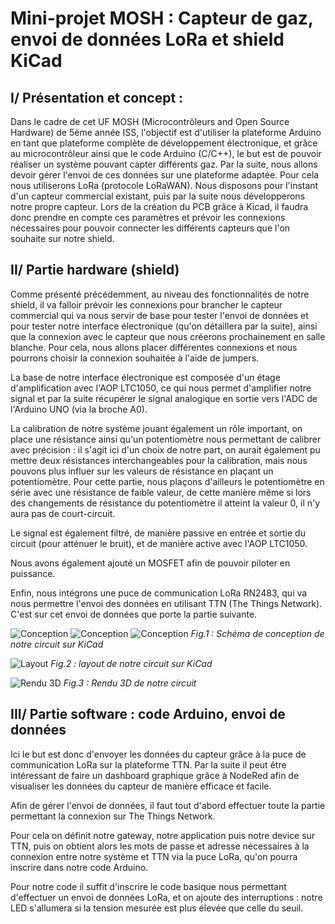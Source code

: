 # Mini-projet MOSH : Capteur de gaz, envoi de données LoRa et shield KiCad



## I/ Présentation et concept :

Dans le cadre de cet UF MOSH (Microcontrôleurs and Open Source Hardware) de 5ème année ISS, l&#39;objectif est d&#39;utiliser la plateforme Arduino en tant que plateforme complète de développement électronique, et grâce au microcontrôleur ainsi que le code Arduino (C/C++), le but est de pouvoir réaliser un système pouvant capter différents gaz. Par la suite, nous allons devoir gérer l&#39;envoi de ces données sur une plateforme adaptée. Pour cela nous utiliserons LoRa (protocole LoRaWAN). Nous disposons pour l&#39;instant d&#39;un capteur commercial existant, puis par la suite nous développerons notre propre capteur. Lors de la création du PCB grâce à Kicad, il faudra donc prendre en compte ces paramètres et prévoir les connexions nécessaires pour pouvoir connecter les différents capteurs que l&#39;on souhaite sur notre shield.

## II/ Partie hardware (shield)

Comme présenté précédemment, au niveau des fonctionnalités de notre shield, il va falloir prévoir les connexions pour brancher le capteur commercial qui va nous servir de base pour tester l&#39;envoi de données et pour tester notre interface électronique (qu&#39;on détaillera par la suite), ainsi que la connexion avec le capteur que nous créerons prochainement en salle blanche. Pour cela, nous allons placer différentes connexions et nous pourrons choisir la connexion souhaitée à l&#39;aide de jumpers.

La base de notre interface électronique est composée d&#39;un étage d&#39;amplification avec l&#39;AOP LTC1050, ce qui nous permet d&#39;amplifier notre signal et par la suite récupérer le signal analogique en sortie vers l&#39;ADC de l&#39;Arduino UNO (via la broche A0).

La calibration de notre système jouant également un rôle important, on place une résistance ainsi qu&#39;un potentiomètre nous permettant de calibrer avec précision : il s&#39;agit ici d&#39;un choix de notre part, on aurait également pu mettre deux résistances interchangeables pour la calibration, mais nous pouvons plus influer sur les valeurs de résistance en plaçant un potentiomètre. Pour cette partie, nous plaçons d&#39;ailleurs le potentiomètre en série avec une résistance de faible valeur, de cette manière même si lors des changements de résistance du potentiomètre il atteint la valeur 0, il n&#39;y aura pas de court-circuit.

Le signal est également filtré, de manière passive en entrée et sortie du circuit (pour atténuer le bruit), et de manière active avec l&#39;AOP LTC1050.

Nous avons également ajouté un MOSFET afin de pouvoir piloter en puissance.

Enfin, nous intégrons une puce de communication LoRa RN2483, qui va nous permettre l&#39;envoi des données en utilisant TTN (The Things Network). C&#39;est sur cet envoi de données que porte la partie suivante.

![Conception](./images/Conception_part_1.PNG)
![Conception](./images/Conception_part_2.PNG)
![Conception](./images/Conception_part_3.PNG)
_Fig.1 : Schéma de conception de notre circuit sur KiCad_

![Layout](./images/Layout.PNG)
_Fig.2 : layout de notre circuit sur KiCad_

![Rendu 3D](./images/Rendu_3D.PNG) 
_Fig.3 : Rendu 3D de notre circuit_

## III/ Partie software : code Arduino, envoi de données

Ici le but est donc d&#39;envoyer les données du capteur grâce à la puce de communication LoRa sur la plateforme TTN. Par la suite il peut être intéressant de faire un dashboard graphique grâce à NodeRed afin de visualiser les données du capteur de manière efficace et facile.

Afin de gérer l&#39;envoi de données, il faut tout d&#39;abord effectuer toute la partie permettant la connexion sur The Things Network.

Pour cela on définit notre gateway, notre application puis notre device sur TTN, puis on obtient alors les mots de passe et adresse nécessaires à la connexion entre notre système et TTN via la puce LoRa, qu&#39;on pourra inscrire dans notre code Arduino.

Pour notre code il suffit d&#39;inscrire le code basique nous permettant d&#39;effectuer un envoi de données LoRa, et on ajoute des interruptions : notre LED s&#39;allumera si la tension mesurée est plus élevée que celle du seuil.

##
